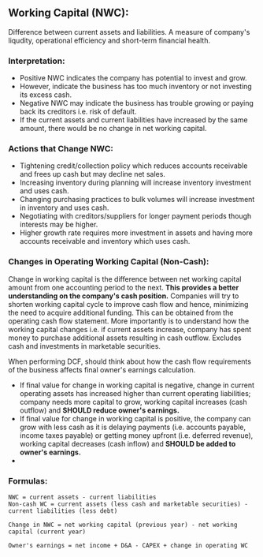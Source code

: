 ## Working Capital (NWC):
Difference between current assets and liabilities. A measure of company's liqudity, operational efficiency and short-term financial health. 

### Interpretation:
- Positive NWC indicates the company has potential to invest and grow.
- However, indicate the business has too much inventory or not investing its excess cash.
- Negative NWC may indicate the business has trouble growing or paying back its creditors i.e. risk of default.
- If the current assets and current liabilities have increased by the same amount, there would be no change in net working capital.

### Actions that Change NWC:
- Tightening credit/collection policy which reduces accounts receivable and frees up cash but may decline net sales.
- Increasing inventory during planning will increase inventory investment and uses cash. 
- Changing purchasing practices to bulk volumes will increase investment in inventory and uses cash.
- Negotiating with creditors/suppliers for longer payment periods though interests may be higher.
- Higher growth rate requires more investment in assets and having more accounts receivable and inventory which uses cash.

### Changes in Operating Working Capital (Non-Cash):
Change in working capital is the difference between net working capital amount from one accounting period to the next. **This provides a better understanding on the company's cash position.** Companies will try to shorten working capital cycle to improve cash flow and hence, minimizing the need to acquire additional funding. This can be obtained from the operating cash flow statement. More importantly is to understand how the working capital changes i.e. if current assets increase, company has spent money to purchase additional assets resulting in cash outflow. Excludes cash and investments in marketable securities.

When performing DCF, should think about how the cash flow requirements of the business affects final owner's earnings calculation.

- If final value for change in working capital is negative, change in current operating assets has increased higher than current operating liabilities; company needs more capital to grow, working capital increases (cash outflow) and **SHOULD reduce owner's earnings.** 
- If final value for change in working capital is positive, the company can grow with less cash as it is delaying payments (i.e. accounts payable, income taxes payable) or getting money upfront (i.e. deferred revenue), working capital decreases (cash inflow) and **SHOULD be added to owner's earnings.**
- 

### Formulas:
``` 
NWC = current assets - current liabilities
Non-cash WC = current assets (less cash and marketable securities) - current liabilities (less debt)

Change in NWC = net working capital (previous year) - net working capital (current year)

Owner's earnings = net income + D&A - CAPEX + change in operating WC
```
